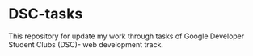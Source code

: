 # DSC-tasks

This repository for update my work through tasks of Google Developer Student Clubs (DSC)- web development track.

